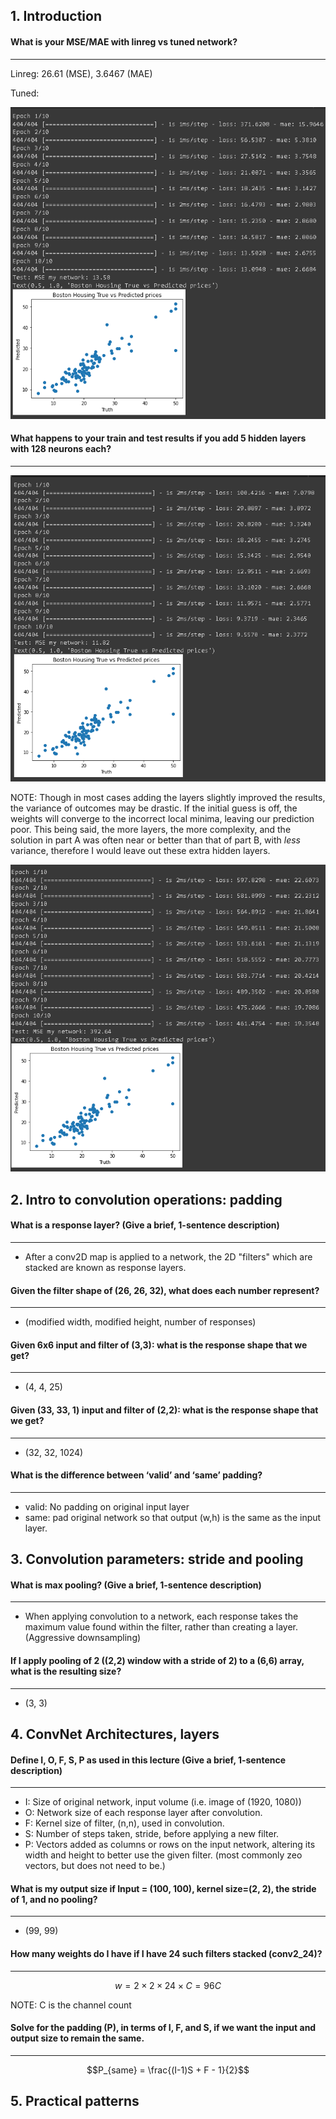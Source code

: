## 1. Introduction

#### What is your MSE/MAE with linreg vs tuned network?

---

Linreg: 26.61 (MSE), 3.6467 (MAE)

Tuned: 

![img.png](img/1a.png)

#### What happens to your train and test results if you add 5 hidden layers with 128 neurons each?

---

![img.png](img/1b.png)

NOTE: Though in most cases adding the layers slightly improved the results, the variance of outcomes may be drastic. 
If the initial guess is off, the weights will converge to the incorrect local minima, leaving our prediction poor. 
This being said, the more layers, the more complexity, and the solution in part A was often near or better than that of 
part B, with _less_ variance, therefore I would leave out these extra hidden layers.

![img.png](img/1b_bad.png)

## 2. Intro to convolution operations: padding

#### What is a response layer? (Give a brief, 1-sentence description)

---

- After a conv2D map is applied to a network, the 2D "filters" which are stacked are known as response layers.

#### Given the filter shape of (26, 26, 32), what does each number represent?

---

- (modified width, modified height, number of responses)

#### Given 6x6 input and filter of (3,3): what is the response shape that we get? 

---

- (4, 4, 25)

#### Given (33, 33, 1) input and filter of (2,2): what is the response shape that we get?

---

- (32, 32, 1024)

#### What is the difference between ‘valid’ and ‘same’ padding? 

---

- valid: No padding on original input layer
- same: pad original network so that output (w,h) is the same as the input layer.

## 3. Convolution parameters: stride and pooling

#### What is max pooling? (Give a brief, 1-sentence description)

---

- When applying convolution to a network, each response takes the maximum value found within the filter, rather than 
  creating a layer. (Aggressive downsampling)

#### If I apply pooling of 2 ((2,2) window with a stride of 2) to a (6,6) array, what is the resulting size?

---

- (3, 3) 


## 4. ConvNet Architectures, layers

#### Define I, O, F, S, P as used in this lecture (Give a brief, 1-sentence description)

---

- I: Size of original network, input volume (i.e. image of (1920, 1080))
- O: Network size of each response layer after convolution.
- F: Kernel size of filter, (n,n), used in convolution.
- S: Number of steps taken, stride, before applying a new filter.
- P: Vectors added as columns or rows on the input network, altering its width and height to better use the 
  given filter. (most commonly zeo vectors, but does not need to be.)

#### What is my output size if Input = (100, 100), kernel size=(2, 2), the stride of 1, and no pooling?

---

- (99, 99)

#### How many weights do I have if I have 24 such filters stacked (conv2_24)?

---

$$w=2 \times 2 \times 24 \times C=96C$$

NOTE: C is the channel count

#### Solve for the padding (P), in terms of I, F, and S, if we want the input and output size to remain the same.

---

$$P_{same} = \frac{(I-1)S + F - 1}{2}$$ 

## 5. Practical patterns
